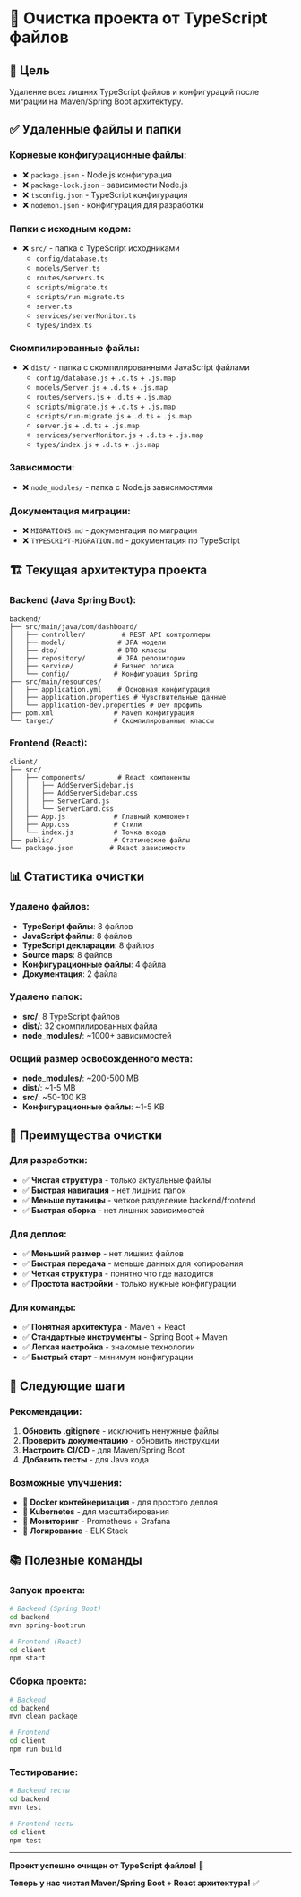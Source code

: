 # 🧹 Очистка проекта от TypeScript файлов

## 🎯 Цель

Удаление всех лишних TypeScript файлов и конфигураций после миграции на Maven/Spring Boot архитектуру.

## ✅ Удаленные файлы и папки

### **Корневые конфигурационные файлы:**
- ❌ `package.json` - Node.js конфигурация
- ❌ `package-lock.json` - зависимости Node.js
- ❌ `tsconfig.json` - TypeScript конфигурация
- ❌ `nodemon.json` - конфигурация для разработки

### **Папки с исходным кодом:**
- ❌ `src/` - папка с TypeScript исходниками
  - `config/database.ts`
  - `models/Server.ts`
  - `routes/servers.ts`
  - `scripts/migrate.ts`
  - `scripts/run-migrate.ts`
  - `server.ts`
  - `services/serverMonitor.ts`
  - `types/index.ts`

### **Скомпилированные файлы:**
- ❌ `dist/` - папка с скомпилированными JavaScript файлами
  - `config/database.js` + `.d.ts` + `.js.map`
  - `models/Server.js` + `.d.ts` + `.js.map`
  - `routes/servers.js` + `.d.ts` + `.js.map`
  - `scripts/migrate.js` + `.d.ts` + `.js.map`
  - `scripts/run-migrate.js` + `.d.ts` + `.js.map`
  - `server.js` + `.d.ts` + `.js.map`
  - `services/serverMonitor.js` + `.d.ts` + `.js.map`
  - `types/index.js` + `.d.ts` + `.js.map`

### **Зависимости:**
- ❌ `node_modules/` - папка с Node.js зависимостями

### **Документация миграции:**
- ❌ `MIGRATIONS.md` - документация по миграции
- ❌ `TYPESCRIPT-MIGRATION.md` - документация по TypeScript

## 🏗️ Текущая архитектура проекта

### **Backend (Java Spring Boot):**
```
backend/
├── src/main/java/com/dashboard/
│   ├── controller/         # REST API контроллеры
│   ├── model/             # JPA модели
│   ├── dto/               # DTO классы
│   ├── repository/        # JPA репозитории
│   ├── service/          # Бизнес логика
│   └── config/           # Конфигурация Spring
├── src/main/resources/
│   ├── application.yml    # Основная конфигурация
│   ├── application.properties # Чувствительные данные
│   └── application-dev.properties # Dev профиль
├── pom.xml               # Maven конфигурация
└── target/               # Скомпилированные классы
```

### **Frontend (React):**
```
client/
├── src/
│   ├── components/        # React компоненты
│   │   ├── AddServerSidebar.js
│   │   ├── AddServerSidebar.css
│   │   ├── ServerCard.js
│   │   └── ServerCard.css
│   ├── App.js            # Главный компонент
│   ├── App.css           # Стили
│   └── index.js          # Точка входа
├── public/               # Статические файлы
└── package.json         # React зависимости
```

## 📊 Статистика очистки

### **Удалено файлов:**
- **TypeScript файлы**: 8 файлов
- **JavaScript файлы**: 8 файлов
- **TypeScript декларации**: 8 файлов
- **Source maps**: 8 файлов
- **Конфигурационные файлы**: 4 файла
- **Документация**: 2 файла

### **Удалено папок:**
- **src/**: 8 TypeScript файлов
- **dist/**: 32 скомпилированных файла
- **node_modules/**: ~1000+ зависимостей

### **Общий размер освобожденного места:**
- **node_modules/**: ~200-500 MB
- **dist/**: ~1-5 MB
- **src/**: ~50-100 KB
- **Конфигурационные файлы**: ~1-5 KB

## 🎯 Преимущества очистки

### **Для разработки:**
- ✅ **Чистая структура** - только актуальные файлы
- ✅ **Быстрая навигация** - нет лишних папок
- ✅ **Меньше путаницы** - четкое разделение backend/frontend
- ✅ **Быстрая сборка** - нет лишних зависимостей

### **Для деплоя:**
- ✅ **Меньший размер** - нет лишних файлов
- ✅ **Быстрая передача** - меньше данных для копирования
- ✅ **Четкая структура** - понятно что где находится
- ✅ **Простота настройки** - только нужные конфигурации

### **Для команды:**
- ✅ **Понятная архитектура** - Maven + React
- ✅ **Стандартные инструменты** - Spring Boot + Maven
- ✅ **Легкая настройка** - знакомые технологии
- ✅ **Быстрый старт** - минимум конфигурации

## 🚀 Следующие шаги

### **Рекомендации:**
1. **Обновить .gitignore** - исключить ненужные файлы
2. **Проверить документацию** - обновить инструкции
3. **Настроить CI/CD** - для Maven/Spring Boot
4. **Добавить тесты** - для Java кода

### **Возможные улучшения:**
- 🚀 **Docker контейнеризация** - для простого деплоя
- 🚀 **Kubernetes** - для масштабирования
- 🚀 **Мониторинг** - Prometheus + Grafana
- 🚀 **Логирование** - ELK Stack

## 📚 Полезные команды

### **Запуск проекта:**
```bash
# Backend (Spring Boot)
cd backend
mvn spring-boot:run

# Frontend (React)
cd client
npm start
```

### **Сборка проекта:**
```bash
# Backend
cd backend
mvn clean package

# Frontend
cd client
npm run build
```

### **Тестирование:**
```bash
# Backend тесты
cd backend
mvn test

# Frontend тесты
cd client
npm test
```

---

**Проект успешно очищен от TypeScript файлов!** 🎉

**Теперь у нас чистая Maven/Spring Boot + React архитектура!** ✅
